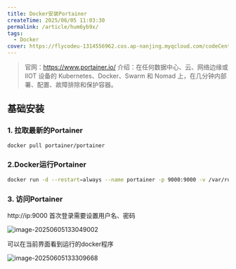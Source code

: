 ```yaml
---
title: Docker安装Portainer
createTime: 2025/06/05 11:03:30
permalink: /article/hum6yb9x/
tags:
  - Docker
cover: https://flycodeu-1314556962.cos.ap-nanjing.myqcloud.com/codeCenterImg/%E5%BE%AE%E4%BF%A1%E5%9B%BE%E7%89%87_20250606090911.jpg
---
```

> 官网：https://www.portainer.io/
介绍：在任何数据中心、云、网络边缘或 IIOT 设备的 Kubernetes、Docker、Swarm 和 Nomad 上，在几分钟内部署、配置、故障排除和保护容器。
## 基础安装



### 1. 拉取最新的Portainer
```bash
docker pull portainer/portainer
```

### 2.Docker运行Portainer
```bash
docker run -d --restart=always --name portainer -p 9000:9000 -v /var/run/docker.sock:/var/run/docker.sock portainer/portainer
```


### 3. 访问Portainer
http://ip:9000
首次登录需要设置用户名、密码

![image-20250605133049002](https://flycodeu-1314556962.cos.ap-nanjing.myqcloud.com/codeCenterImg/image-20250605133049002.png)

可以在当前界面看到运行的docker程序

![image-20250605133309668](https://flycodeu-1314556962.cos.ap-nanjing.myqcloud.com/codeCenterImg/image-20250605133309668.png)